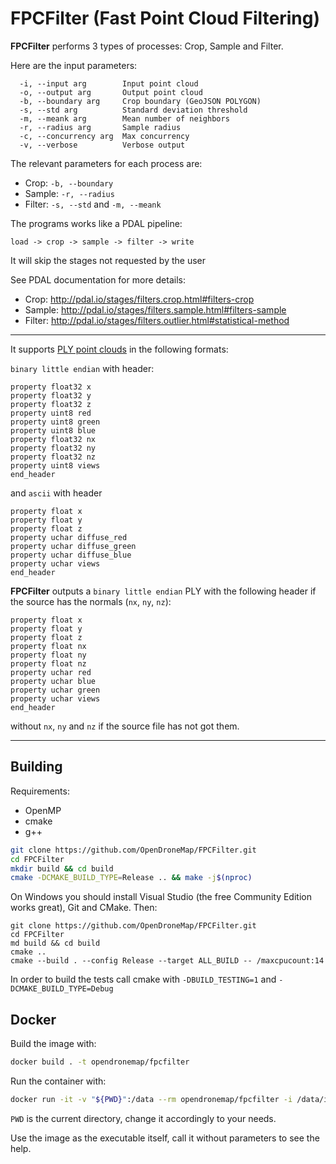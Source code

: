 # FPCFilter (Fast Point Cloud Filtering)

**FPCFilter** performs 3 types of processes: Crop, Sample and Filter. 

Here are the input parameters:

```
  -i, --input arg        Input point cloud
  -o, --output arg       Output point cloud
  -b, --boundary arg     Crop boundary (GeoJSON POLYGON)
  -s, --std arg          Standard deviation threshold
  -m, --meank arg        Mean number of neighbors
  -r, --radius arg       Sample radius
  -c, --concurrency arg  Max concurrency
  -v, --verbose          Verbose output
```

The relevant parameters for each process are:

- Crop: `-b, --boundary` 
- Sample: `-r, --radius`
- Filter: `-s, --std` and `-m, --meank`

The programs works like a PDAL pipeline: 

`load -> crop -> sample -> filter -> write` 

It will skip the stages not requested by the user

See PDAL documentation for more details: 
- Crop: http://pdal.io/stages/filters.crop.html#filters-crop
- Sample: http://pdal.io/stages/filters.sample.html#filters-sample
- Filter: http://pdal.io/stages/filters.outlier.html#statistical-method

-----------------------------------------------------------------------

It supports [PLY point clouds](https://en.wikipedia.org/wiki/PLY_(file_format)) in the following formats:

`binary little endian` with header:

```
property float32 x
property float32 y
property float32 z
property uint8 red
property uint8 green
property uint8 blue
property float32 nx
property float32 ny
property float32 nz
property uint8 views
end_header
```

and `ascii` with header

```
property float x
property float y
property float z
property uchar diffuse_red
property uchar diffuse_green
property uchar diffuse_blue
property uchar views
end_header
```

**FPCFilter** outputs a `binary little endian` PLY with the following header if the source has the normals (`nx`, `ny`, `nz`):

```
property float x
property float y
property float z
property float nx
property float ny
property float nz			
property uchar red
property uchar blue
property uchar green
property uchar views
end_header
```

without `nx`, `ny` and `nz` if the source file has not got them.

-----------------------------------------------------------------------

## Building

Requirements:
 * OpenMP
 * cmake
 * g++
 
```bash
git clone https://github.com/OpenDroneMap/FPCFilter.git
cd FPCFilter
mkdir build && cd build
cmake -DCMAKE_BUILD_TYPE=Release .. && make -j$(nproc)
```

On Windows you should install Visual Studio (the free Community Edition works great), Git and CMake. Then:

```
git clone https://github.com/OpenDroneMap/FPCFilter.git
cd FPCFilter
md build && cd build
cmake ..
cmake --build . --config Release --target ALL_BUILD -- /maxcpucount:14
```

In order to build the tests call cmake with `-DBUILD_TESTING=1` and `-DCMAKE_BUILD_TYPE=Debug`

## Docker

Build the image with:

```bash
docker build . -t opendronemap/fpcfilter
```

Run the container with:

```bash
docker run -it -v "${PWD}":/data --rm opendronemap/fpcfilter -i /data/input.ply -o /data/out.ply
```

`PWD` is the current directory, change it accordingly to your needs. 

Use the image as the executable itself, call it without parameters to see the help.